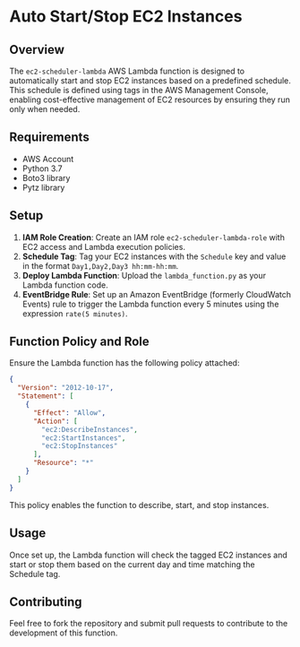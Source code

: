 # Auto Start/Stop EC2 Instances

## Overview

The `ec2-scheduler-lambda` AWS Lambda function is designed to automatically start and stop EC2 instances based on a predefined schedule. This schedule is defined using tags in the AWS Management Console, enabling cost-effective management of EC2 resources by ensuring they run only when needed.

## Requirements

- AWS Account
- Python 3.7
- Boto3 library
- Pytz library

## Setup

1. **IAM Role Creation**: Create an IAM role `ec2-scheduler-lambda-role` with EC2 access and Lambda execution policies.
2. **Schedule Tag**: Tag your EC2 instances with the `Schedule` key and value in the format `Day1,Day2,Day3 hh:mm-hh:mm`.
3. **Deploy Lambda Function**: Upload the `lambda_function.py` as your Lambda function code.
4. **EventBridge Rule**: Set up an Amazon EventBridge (formerly CloudWatch Events) rule to trigger the Lambda function every 5 minutes using the expression `rate(5 minutes)`.

## Function Policy and Role

Ensure the Lambda function has the following policy attached:

```json
{
  "Version": "2012-10-17",
  "Statement": [
    {
      "Effect": "Allow",
      "Action": [
        "ec2:DescribeInstances",
        "ec2:StartInstances",
        "ec2:StopInstances"
      ],
      "Resource": "*"
    }
  ]
}
```
This policy enables the function to describe, start, and stop instances.

## Usage
Once set up, the Lambda function will check the tagged EC2 instances and start or stop them based on the current day and time matching the Schedule tag.

## Contributing
Feel free to fork the repository and submit pull requests to contribute to the development of this function.
